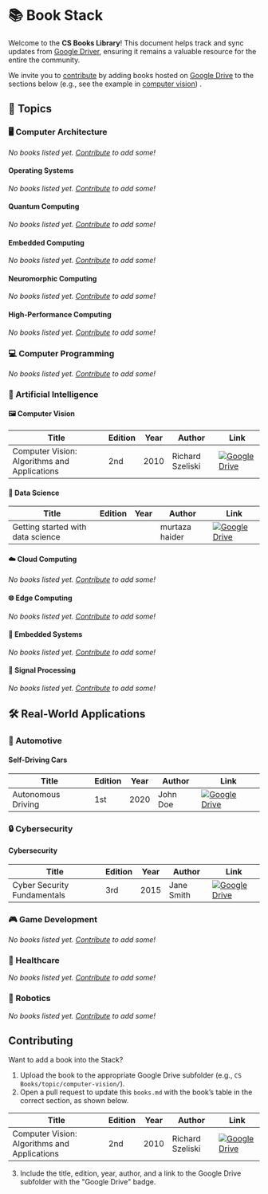 # 📚 Book Stack

Welcome to the **CS Books Library**! This document helps track and sync updates from [Google Driver](https://drive.google.com/drive/folders/17_MIiPygTdR3heNwNf7FEy1Ri4atJS-u?usp=sharing), ensuring it remains a valuable resource for the entire the community.

We invite you to [contribute](#contributing) by adding books hosted on [Google Drive](https://drive.google.com/drive/folders/17_MIiPygTdR3heNwNf7FEy1Ri4atJS-u?usp=sharing) to the sections below (e.g., see the example in [computer vision](#computer-vision))
.

## 📖 Topics

### 🖥️ Computer Architecture 
*No books listed yet. [Contribute](#contributing) to add some!*

#### Operating Systems
*No books listed yet. [Contribute](#contributing) to add some!*

#### Quantum Computing
*No books listed yet. [Contribute](#contributing) to add some!*

#### Embedded Computing
*No books listed yet. [Contribute](#contributing) to add some!*

#### Neuromorphic Computing
*No books listed yet. [Contribute](#contributing) to add some!*

#### High-Performance Computing
*No books listed yet. [Contribute](#contributing) to add some!*

### 💻 Computer Programming
*No books listed yet. [Contribute](#contributing) to add some!*

### 🤖 Artificial Intelligence

#### 🖼️ Computer Vision

| Title                                      | Edition | Year | Author           | Link                                              |
|--------------------------------------------|---------|------|------------------|--------------------------------------------------|
| Computer Vision: Algorithms and Applications | 2nd     | 2010 | Richard Szeliski | [![Google Drive](https://img.shields.io/badge/Google%20Drive-4285F4?logo=googledrive&logoColor=fff)](#) |

#### 📝 Data Science

| Title                        | Edition | Year | Author         | Link                                              |
|------------------------------|---------|------|----------------|--------------------------------------------------|
| Getting started with data science |         |      | murtaza haider | [![Google Drive](https://img.shields.io/badge/Google%20Drive-4285F4?logo=googledrive&logoColor=fff)](#) |

#### ☁️ Cloud Computing
*No books listed yet. [Contribute](#contributing) to add some!*

#### 🌐 Edge Computing
*No books listed yet. [Contribute](#contributing) to add some!*

#### 🔧 Embedded Systems
*No books listed yet. [Contribute](#contributing) to add some!*

#### 📡 Signal Processing
*No books listed yet. [Contribute](#contributing) to add some!*

## 🛠️ Real-World Applications

### 🚗 Automotive

#### Self-Driving Cars

| Title               | Edition | Year | Author   | Link                                              |
|---------------------|---------|------|----------|--------------------------------------------------|
| Autonomous Driving  | 1st     | 2020 | John Doe | [![Google Drive](https://img.shields.io/badge/Google%20Drive-4285F4?logo=googledrive&logoColor=fff)](#) |

### 🔒 Cybersecurity

#### Cybersecurity

| Title                     | Edition | Year | Author     | Link                                              |
|---------------------------|---------|------|------------|--------------------------------------------------|
| Cyber Security Fundamentals | 3rd     | 2015 | Jane Smith | [![Google Drive](https://img.shields.io/badge/Google%20Drive-4285F4?logo=googledrive&logoColor=fff)](#) |

### 🎮 Game Development
*No books listed yet. [Contribute](#contributing) to add some!*

### 🏥 Healthcare
*No books listed yet. [Contribute](#contributing) to add some!*

### 🤖 Robotics
*No books listed yet. [Contribute](#contributing) to add some!*

## Contributing

Want to add a book into the Stack?
1. Upload the book to the appropriate Google Drive subfolder (e.g., `CS Books/topic/computer-vision/`).
2. Open a pull request to update this `books.md` with the book’s table in the correct section, as shown below.

| Title                                      | Edition | Year | Author           | Link                                              |
|--------------------------------------------|---------|------|------------------|--------------------------------------------------|
| Computer Vision: Algorithms and Applications | 2nd     | 2010 | Richard Szeliski | [![Google Drive](https://img.shields.io/badge/Google%20Drive-4285F4?logo=googledrive&logoColor=fff)](#) |


3. Include the title, edition, year, author, and a link to the Google Drive subfolder with the "Google Drive" badge.